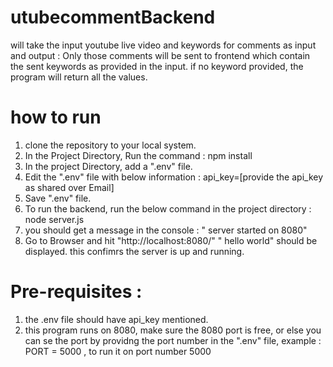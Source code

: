 # utubecommentBackend

will take the input youtube live video and keywords for comments as input and output : Only those comments will be sent to frontend which contain the sent keywords as provided in the input.
if no keyword provided, the program will return all the values.

# how to run 
1. clone the repository to your local system.
2. In the Project Directory, Run the command : 
   npm install
3. In the project Directory, add a ".env" file.
4. Edit the ".env" file with below information : 
   api_key=[provide the api_key as shared over Email]
5. Save ".env" file.
6. To run the backend, run the below command in the project directory : 
   node server.js
7. you should get a message in the console : 
   " server started on 8080"
8. Go to Browser and hit "http://localhost:8080/"
   " hello world" should be displayed.
   this confimrs the server is up and running. 

# Pre-requisites :
1. the .env file should have api_key mentioned.
2. this program runs on 8080, make sure the 8080 port is free, or else you can se the port by providng the port number in the ".env" file, example : PORT = 5000 , to run it on port number 5000


   

